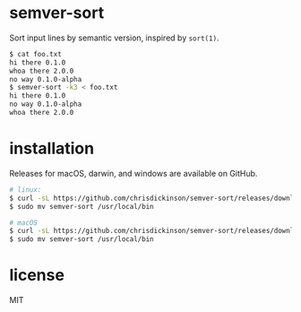 # semver-sort

Sort input lines by semantic version, inspired by `sort(1)`.

```sh
$ cat foo.txt
hi there 0.1.0
whoa there 2.0.0
no way 0.1.0-alpha
$ semver-sort -k3 < foo.txt
hi there 0.1.0
no way 0.1.0-alpha
whoa there 2.0.0
```

# installation

Releases for macOS, darwin, and windows are available on GitHub.

```sh
# linux:
$ curl -sL https://github.com/chrisdickinson/semver-sort/releases/download/v1.0.0/semver-sort_x64_linux.tar.gz | tar xfz -
$ sudo mv semver-sort /usr/local/bin

# macOS
$ curl -sL https://github.com/chrisdickinson/semver-sort/releases/download/v1.0.0/semver-sort_x64_darwin.tar.gz | tar xfz -
$ sudo mv semver-sort /usr/local/bin
```

# license

MIT
